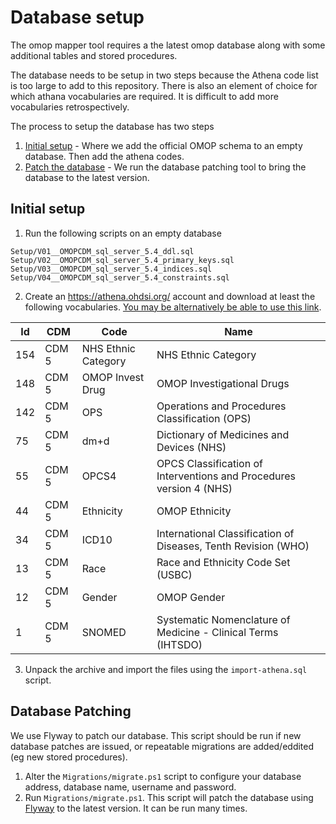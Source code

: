 # Database setup

The omop mapper tool requires a the latest omop database along with some additional tables and stored procedures.

The database needs to be setup in two steps because the Athena code list is too large to add to this repository. There is also an element of choice for which athana vocabularies are required. It is difficult to add more vocabularies retrospectively.

The process to setup the database has two steps
1) [Initial setup](#initial-setup) - Where we add the official OMOP schema to an empty database. Then add the athena codes.
2) [Patch the database](#database-patching) - We run the database patching tool to bring the database to the latest version.

## Initial setup

1) Run the following scripts on an empty database

```
Setup/V01__OMOPCDM_sql_server_5.4_ddl.sql
Setup/V02__OMOPCDM_sql_server_5.4_primary_keys.sql
Setup/V03__OMOPCDM_sql_server_5.4_indices.sql
Setup/V04__OMOPCDM_sql_server_5.4_constraints.sql
```

2) Create an https://athena.ohdsi.org/ account and download at least the following vocabularies. [You may be alternatively be able to use this link](https://athena.ohdsi.org/api/v1/vocabularies/zip/a02908aa-757d-4f38-aea3-e4a70f6c5f00).

| Id |  CDM | Code | Name |
|-------|-----------|-------------------|-----------------------|
|154	|	CDM 5	| NHS Ethnic Category	|NHS Ethnic Category |
|148	|	CDM 5	| OMOP Invest Drug	| OMOP Investigational Drugs|
|142	|	CDM 5	| OPS	| Operations and Procedures Classification (OPS)|
|75		|	CDM 5	| dm+d	| Dictionary of Medicines and Devices (NHS)|
|55		|	CDM 5	| OPCS4| 	OPCS Classification of Interventions and Procedures version 4 (NHS)|
|44		|	CDM 5	| Ethnicity |	OMOP Ethnicity|
|34		|	CDM 5	| ICD10	| International Classification of Diseases, Tenth Revision (WHO)|
|13		|	CDM 5	| Race	| Race and Ethnicity Code Set (USBC)|
|12		|	CDM 5	| Gender|	OMOP Gender|
|1		|	CDM 5	| SNOMED	|Systematic Nomenclature of Medicine - Clinical Terms (IHTSDO)|

3) Unpack the archive and import the files using the `import-athena.sql` script.

## Database Patching

We use Flyway to patch our database. This script should be run if new database patches are issued, or repeatable migrations are added/eddited (eg new stored procedures).

1) Alter the `Migrations/migrate.ps1` script to configure your database address, database name, username and password.
2) Run `Migrations/migrate.ps1`. This script will patch the database using [Flyway](https://flywaydb.org/) to the latest version. It can be run many times.
